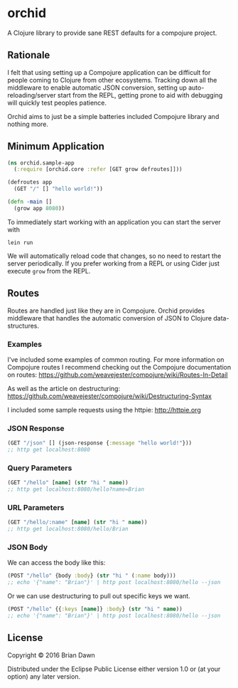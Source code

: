 # orchid

A Clojure library to provide sane REST defaults for a compojure project.

## Rationale

I felt that using setting up a Compojure application can be difficult for people
coming to Clojure from other ecosystems. Tracking down all the middleware to
enable automatic JSON conversion, setting up auto-reloading/server start from the REPL,
getting prone to aid with debugging will quickly test peoples patience.

Orchid aims to just be a simple batteries included Compojure library and nothing more.

## Minimum Application

```clojure
(ns orchid.sample-app
  (:require [orchid.core :refer [GET grow defroutes]]))

(defroutes app
  (GET "/" [] "hello world!"))

(defn -main []
  (grow app 8080))
```

To immediately start working with an application you can start the server with

`lein run`

We will automatically reload code that changes, so no need to restart the server periodically.
If you prefer working from a REPL or using Cider just execute `grow` from the REPL.

## Routes

Routes are handled just like they are in Compojure. Orchid provides middleware
that handles the automatic conversion of JSON to Clojure data-structures.

### Examples

I've included some examples of common routing. For more information on Compojure routes I recommend
checking out the Compojure documentation on routes: https://github.com/weavejester/compojure/wiki/Routes-In-Detail

As well as the article on destructuring: https://github.com/weavejester/compojure/wiki/Destructuring-Syntax

I included some sample requests using the httpie: http://httpie.org

### JSON Response

```clojure
(GET "/json" [] (json-response {:message "hello world!"}))
;; http get localhost:8080
```

### Query Parameters

```clojure
(GET "/hello" [name] (str "hi " name))
;; http get localhost:8080/hello?name=Brian
```

### URL Parameters

```clojure
(GET "/hello/:name" [name] (str "hi " name))
;; http get localhost:8080/hello/Brian
```

### JSON Body

We can access the body like this:
```clojure
(POST "/hello" {body :body} (str "hi " (:name body)))
;; echo '{"name": "Brian"}' | http post localhost:8080/hello --json
```

Or we can use destructuring to pull out specific keys we want.
```clojure
(POST "/hello" {{:keys [name]} :body} (str "hi " name))
;; echo '{"name": "Brian"}' | http post localhost:8080/hello --json
```

## License

Copyright © 2016 Brian Dawn

Distributed under the Eclipse Public License either version 1.0 or (at
your option) any later version.
